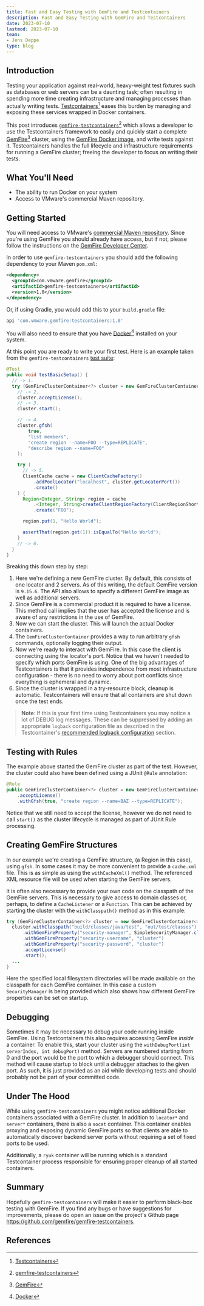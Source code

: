 ```yaml
---
title: Fast and Easy Testing with GemFire and Testcontainers
description: Fast and Easy Testing with GemFire and Testcontainers
date: 2023-07-10
lastmod: 2023-07-10
team: 
- Jens Deppe
type: blog
---
```


## Introduction

Testing your application against real-world, heavy-weight test fixtures such as databases or web
servers can be a daunting task; often resulting in spending more time creating infrastructure and
managing processes than actually writing tests. [Testcontainers](https://testcontainers.com/)[^1]
eases this burden by managing and exposing these services wrapped in Docker containers.

This post introduces
[`gemfire-testcontainers`](https://github.com/gemfire/gemfire-testcontainers)[^2] which allows a
developer to use the Testcontainers framework to easily and quickly start a complete
[GemFire](https://docs.vmware.com/en/VMware-GemFire/10.0/gf/about_gemfire.html)[^3] cluster, using
the [GemFire Docker image](https://hub.docker.com/r/gemfire/gemfire), and write tests against it.
Testcontainers handles the full lifecycle and infrastructure requirements for running a GemFire
cluster; freeing the developer to focus on writing their tests.

## What You'll Need

- The ability to run Docker on your system
- Access to VMware's commercial Maven repository.

## Getting Started

You will need access to VMware's [commercial Maven repository](https://commercial-repo.pivotal.io).
Since you're using GemFire you should already have access, but if not, please follow the
instructions on the [GemFire Developer Center](https://gemfire.dev/quickstart/java/).

In order to use `gemfire-testcontainers` you should add the following dependency to your Maven `pom.xml`:

```xml
<dependency>
  <groupId>com.vmware.gemfire</groupId>
  <artifactId>gemfire-testcontainers</artifactId>
  <version>1.0</version>
</dependency>
```

Or, if using Gradle, you would add this to your `build.gradle` file:

```groovy
api 'com.vmware.gemfire:testcontainers:1.0'
```

You will also need to ensure that you have [Docker](https://docs.docker.com/engine/install/)[^4]
installed on your system.

At this point you are ready to write your first test. Here is an example taken from the
`gemfire-testcontainers` [test
suite](https://github.com/gemfire/gemfire-testcontainers/blob/main/src/test/java/com/vmware/gemfire/testcontainers/GemFireTestcontainersTest.java):

```java
@Test
public void testBasicSetup() {
  // -> 1.
  try (GemFireClusterContainer<?> cluster = new GemFireClusterContainer<>()) {
    // -> 2.
    cluster.acceptLicense();
    // -> 3.
    cluster.start();

    // -> 4.
    cluster.gfsh(
        true,
        "list members",
        "create region --name=FOO --type=REPLICATE",
        "describe region --name=FOO"
    );

    try (
      // -> 5.
      ClientCache cache = new ClientCacheFactory()
          .addPoolLocator("localhost", cluster.getLocatorPort())
          .create()
    ) {
      Region<Integer, String> region = cache
          .<Integer, String>createClientRegionFactory(ClientRegionShortcut.PROXY)
          .create("FOO");

      region.put(1, "Hello World");

      assertThat(region.get(1)).isEqualTo("Hello World");
    }
    // -> 6.
  }
}
```

Breaking this down step by step:

1. Here we're defining a new GemFire cluster. By default, this consists of one locator and 2
   servers.  As of this writing, the default GemFire version is `9.15.6`. The API also allows to
   specify a different GemFire image as well as additional servers.
2. Since GemFire is a commercial product it is required to have a license. This method call implies
   that the user has accepted the license and is aware of any restrictions in the use of GemFire.
3. Now we can start the cluster. This will launch the actual Docker containers.
4. The `GemFireClusterContainer` provides a way to run arbitrary `gfsh` commands, optionally logging
   their output.
5. Now we're ready to interact with GemFire. In this case the client is connecting using the
   locator's port. Notice that we haven't needed to specify which ports GemFire is using. One of the
   big advantages of Testcontainers is that it provides independence from most infrastructure
   configuration - there is no need to worry about port conflicts since everything is ephemeral and
   dynamic.
6. Since the cluster is wrapped in a try-resource block, cleanup is automatic. Testcontainers will
   ensure that all containers are shut down once the test ends.

> __Note__: If this is your first time using Testcontainers you may notice a lot of DEBUG log
> messages. These can be suppressed by adding an appropriate `logback` configuration file as
> described in the Testcontainer's [recommended logback
> configuration](https://java.testcontainers.org/supported_docker_environment/logging_config/)
> section.


## Testing with Rules

The example above started the GemFire cluster as part of the test. However, the cluster could also
have been defined using a JUnit `@Rule` annotation:

```java
@Rule
public GemFireClusterContainer<?> cluster = new GemFireClusterContainer<>()
    .acceptLicense()
    .withGfsh(true, "create region --name=BAZ --type=REPLICATE");
```

Notice that we still need to accept the license, however we do not need to call `start()` as the
cluster lifecycle is managed as part of JUnit Rule processing. 

## Creating GemFire Structures

In our example we're creating a GemFire structure, (a Region in this case), using `gfsh`. In some
cases it may be more convenient to provide a `cache.xml` file. This is as simple as using the
`withCacheXml()` method. The referenced XML resource file will be used when starting the GemFire
servers.

It is often also necessary to provide your own code on the classpath of the GemFire servers. This
is necessary to give access to domain classes or, perhaps, to define a `CacheListener` or a
`Function`. This can be achieved by starting the cluster with the `withClasspath()` method as in
this example:

```java
try (GemFireClusterContainer<?> cluster = new GemFireClusterContainer<>()) {
  cluster.withClasspath("build/classes/java/test", "out/test/classes")
      .withGemFireProperty("security-manager", SimpleSecurityManager.class.getName())
      .withGemFireProperty("security-username", "cluster")
      .withGemFireProperty("security-password", "cluster")
      .acceptLicense()
      .start();
  ...
}
```

Here the specified local filesystem directories will be made available on the classpath for each
GemFire container. In this case a custom `SecurityManager` is being provided which also shows how
different GemFire properties can be set on startup.

## Debugging

Sometimes it may be necessary to debug your code running inside GemFire. Using Testcontainers this
also requires accessing GemFire _inside_ a container. To enable this, start your cluster using the
`withDebugPort(int serverIndex, int debugPort)` method. Servers are numbered starting from 0 and
the port would be the port to which a debugger should connect. This method will cause startup to
block until a debugger attaches to the given port. As such, it is just provided as an aid while
developing tests and should probably not be part of your committed code.

## Under The Hood

While using `gemfire-testcontainers` you might notice additional Docker containers associated with
a GemFire cluster. In addition to `locator*` and `server*` containers, there is also a `socat`
container. This container enables proxying and exposing dynamic GemFire ports so that clients are
able to automatically discover backend server ports without requiring a set of fixed ports to be
used.

Additionally, a `ryuk` container will be running which is a standard Testcontainer process
responsible for ensuring proper cleanup of all started containers.

## Summary

Hopefully `gemfire-testcontainers` will make it easier to perform black-box testing with GemFire.
If you find any bugs or have suggestions for improvements, please do open an issue on the
project's Github page https://github.com/gemfire/gemfire-testcontainers.

## References

[^1]:[Testcontainers](https://testcontainers.com/)
[^2]:[gemfire-testcontainers](https://github.com/gemfire/gemfire-testcontainers)
[^3]:[GemFire](https://docs.vmware.com/en/VMware-GemFire/10.0/gf/about_gemfire.html)
[^4]:[Docker](https://docs.docker.com)
[^5]:[gemfire-testcontainers tests](https://github.com/gemfire/gemfire-testcontainers/blob/main/src/test/java/com/vmware/gemfire/testcontainers/GemFireTestcontainersTest.java)
